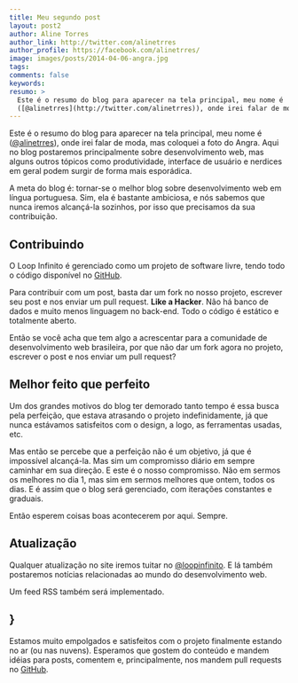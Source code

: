 ```yaml
---
title: Meu segundo post
layout: post2
author: Aline Torres
author_link: http://twitter.com/alinetrres
author_profile: https://facebook.com/alinetrres/
image: images/posts/2014-04-06-angra.jpg
tags:
comments: false
keywords:
resumo: >
  Este é o resumo do blog para aparecer na tela principal, meu nome é
  ([@alinetrres](http://twitter.com/alinetrres)), onde irei falar de moda, mas coloquei a foto do Angra.
---
```


Este é o resumo do blog para aparecer na tela principal, meu nome é
  ([@alinetrres](http://twitter.com/alinetrres)), onde irei falar de moda, mas coloquei a foto do Angra.
Aqui no blog postaremos principalmente sobre desenvolvimento web, mas alguns
outros tópicos como produtividade, interface de usuário e nerdices em geral
podem surgir de forma mais esporádica.

A meta do blog é: tornar-se o melhor blog sobre desenvolvimento web em língua
portuguesa. Sim, ela é bastante ambiciosa, e nós sabemos que nunca iremos
alcançá-la sozinhos, por isso que precisamos da sua contribuição.


## Contribuindo

O Loop Infinito é gerenciado como um projeto de software livre, tendo todo o
código disponível no
<a href="https://github.com/loopinfinito/loopinfinito.com.br">GitHub</a>.

Para contribuir com um post, basta dar um fork no nosso projeto, escrever seu
post e nos enviar um pull request. **Like a Hacker**. Não há banco de dados e
muito menos linguagem no back-end. Todo o código é estático e totalmente aberto.

Então se você acha que tem algo a acrescentar para a comunidade de
desenvolvimento web brasileira, por que não dar um fork agora no projeto,
escrever o post e nos enviar um pull request?


## Melhor feito que perfeito

Um dos grandes motivos do blog ter demorado tanto tempo é essa busca pela
perfeição, que estava atrasando o projeto indefinidamente, já que nunca
estávamos satisfeitos com o design, a logo, as ferramentas usadas, etc.

Mas então se percebe que a perfeição não é um objetivo, já que é impossível
alcançá-la. Mas sim um compromisso diário em sempre caminhar em sua direção.
E este é o nosso compromisso. Não em sermos os melhores no dia 1, mas sim em
sermos melhores que ontem, todos os dias. E é assim que o blog será gerenciado,
com iterações constantes e graduais.

Então esperem coisas boas acontecerem por aqui. Sempre.


## Atualização

Qualquer atualização no site iremos tuitar no
<a href="http://twitter.com/loopinfinito">@loopinfinito</a>. E lá também
postaremos notícias relacionadas ao mundo do desenvolvimento web.

Um feed RSS também será implementado.

<h2>}</h2>
Estamos muito empolgados e satisfeitos com o projeto finalmente estando no ar
(ou nas nuvens). Esperamos que gostem do conteúdo e mandem idéias para posts,
comentem e, principalmente, nos mandem pull requests no
<a href="https://github.com/loopinfinito/loopinfinito.com.br">GitHub</a>.
